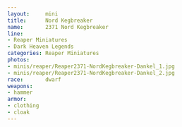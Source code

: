 ```yaml
---
layout:     mini
title:      Nord Kegbreaker
name:       2371 Nord Kegbreaker
line:       
- Reaper Miniatures 
- Dark Heaven Legends
categories: Reaper Miniatures
photos: 
- minis/reaper/Reaper2371-NordKegbreaker-Dankel_1.jpg
- minis/reaper/Reaper2371-NordKegbreaker-Dankel_2.jpg
race:       dwarf
weapons:    
- hammer
armor:      
- clothing
- cloak
---
```

